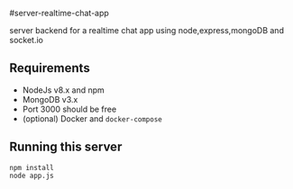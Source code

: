 #server-realtime-chat-app

server backend for a realtime chat app using node,express,mongoDB and socket.io


## Requirements

- NodeJs v8.x and npm
- MongoDB v3.x
- Port 3000 should be free
- (optional) Docker and `docker-compose`
## Running this server

```
npm install
node app.js
```

